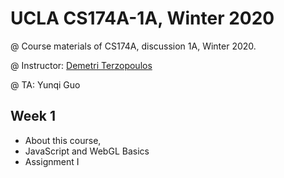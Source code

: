 # UCLA CS174A-1A, Winter 2020

@ Course materials of CS174A, discussion 1A, Winter 2020.

@ Instructor: [Demetri Terzopoulos](http://web.cs.ucla.edu/~dt/)

@ TA: Yunqi Guo



## Week 1

- About this course,
- JavaScript and WebGL Basics
- Assignment I